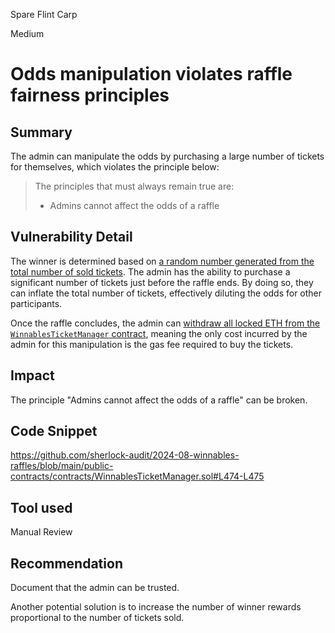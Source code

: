 Spare Flint Carp

Medium

# Odds manipulation violates raffle fairness principles

## Summary

The admin can manipulate the odds by purchasing a large number of tickets for themselves, which violates the principle below:

> The principles that must always remain true are:
> - Admins cannot affect the odds of a raffle

## Vulnerability Detail

The winner is determined based on [a random number generated from the total number of sold tickets](https://github.com/sherlock-audit/2024-08-winnables-raffles/blob/main/public-contracts/contracts/WinnablesTicketManager.sol#L474-L475). The admin has the ability to purchase a significant number of tickets just before the raffle ends. By doing so, they can inflate the total number of tickets, effectively diluting the odds for other participants. 

Once the raffle concludes, the admin can [withdraw all locked ETH from the `WinnablesTicketManager` contract](https://github.com/sherlock-audit/2024-08-winnables-raffles/blob/main/public-contracts/contracts/WinnablesTicketManager.sol#L300), meaning the only cost incurred by the admin for this manipulation is the gas fee required to buy the tickets.

## Impact

The principle "Admins cannot affect the odds of a raffle" can be broken.

## Code Snippet

https://github.com/sherlock-audit/2024-08-winnables-raffles/blob/main/public-contracts/contracts/WinnablesTicketManager.sol#L474-L475

## Tool used

Manual Review

## Recommendation

Document that the admin can be trusted.

Another potential solution is to increase the number of winner rewards proportional to the number of tickets sold.